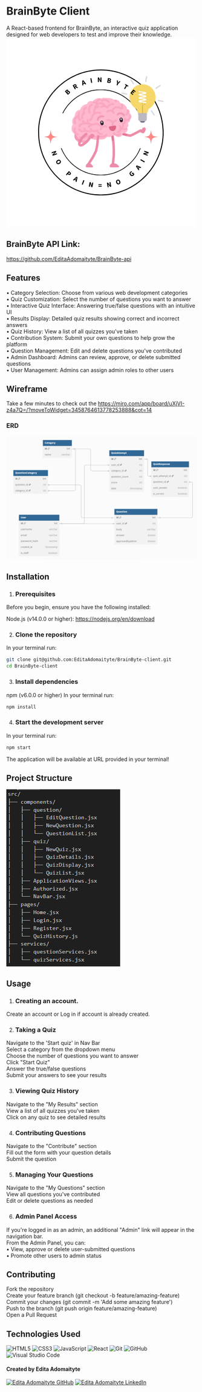 # BrainByte Client

A React-based frontend for BrainByte, an interactive quiz application designed for web developers to test and improve their knowledge.
<img src="./src/pages/logo.png" alt="">


## BrainByte API Link:
https://github.com/EditaAdomaityte/BrainByte-api


## Features
<p></p>
• Category Selection: Choose from various web development categories<br>
• Quiz Customization: Select the number of questions you want to answer<br>
• Interactive Quiz Interface: Answering true/false questions with an intuitive UI<br>
• Results Display: Detailed quiz results showing correct and incorrect answers<br>
• Quiz History: View a list of all quizzes you've taken<br>
• Contribution System: Submit your own questions to help grow the platform<br>
• Question Management: Edit and delete questions you've contributed<br>
• Admin Dashboard: Admins can review, approve, or delete submitted questions<br> 
• User Management: Admins can assign admin roles to other users<br>

</p>

## Wireframe

Take a few minutes to check out the https://miro.com/app/board/uXjVI-z4a7Q=/?moveToWidget=3458764613778253888&cot=14

### ERD

<img src="./src/pages/ERD.png" alt="">


## Installation

1. ### Prerequisites
Before you begin, ensure you have the following installed:

Node.js (v14.0.0 or higher):
https://nodejs.org/en/download

2. ### Clone the repository
In your terminal run:
```sh
git clone git@github.com:EditaAdomaityte/BrainByte-client.git
cd BrainByte-client
```

3. ### Install dependencies
npm (v6.0.0 or higher) 
In your terminal run:
```sh
npm install
```

4. ### Start the development server
In your terminal run:
```sh
npm start
```
The application will be available at URL provided in your terminal!

## Project Structure
<img src="./src/pages/structure.png" alt="">


## Usage

1. ### Creating an account.
  Create an account or Log in if account is already created.
  
2. ### Taking a Quiz
<p>
Navigate to the 'Start quiz' in Nav Bar<br>
Select a category from the dropdown menu<br>
Choose the number of questions you want to answer<br>
Click "Start Quiz"<br>
Answer the true/false questions<br>
Submit your answers to see your results<br>
</p>

3. ### Viewing Quiz History
<p>
Navigate to the "My Results" section<br>
View a list of all quizzes you've taken<br>
Click on any quiz to see detailed results<br>
</p>

4. ### Contributing Questions
<p>
Navigate to the "Contribute" section<br>
Fill out the form with your question details<br>
Submit the question<br>
</p>

5. ### Managing Your Questions
<p>
Navigate to the "My Questions" section<br>
View all questions you've contributed<br>
Edit or delete questions as needed<br>
</p>

6. ### Admin Panel Access

<p>
If you're logged in as an admin, an additional "Admin" link will appear in the navigation bar.<br>
From the Admin Panel, you can:<br> 
• View, approve or delete user-submitted questions<br>
• Promote other users to admin status<br>
</p>


## Contributing
<p> 
Fork the repository<br>
Create your feature branch (git checkout -b feature/amazing-feature)<br>
Commit your changes (git commit -m 'Add some amazing feature')<br>
Push to the branch (git push origin feature/amazing-feature)<br>
Open a Pull Request<br>
</p>

## Technologies Used

![HTML5](https://img.shields.io/badge/html5%20-%23E34F26.svg?&style=for-the-badge&logo=html5&logoColor=white) ![CSS3](https://img.shields.io/badge/css3%20-%231572B6.svg?&style=for-the-badge&logo=css3&logoColor=white) ![JavaScript](https://img.shields.io/badge/javascript%20-%23323330.svg?&style=for-the-badge&logo=javascript&logoColor=%23F7DF1E) ![React](https://img.shields.io/badge/react%20-%2320232a.svg?&style=for-the-badge&logo=react&logoColor=%2361DAFB) ![Git](https://img.shields.io/badge/git%20-%23F05033.svg?&style=for-the-badge&logo=git&logoColor=white) ![GitHub](https://img.shields.io/badge/github%20-%23121011.svg?&style=for-the-badge&logo=github&logoColor=white) ![Visual Studio Code](https://img.shields.io/badge/VSCode%20-%23007ACC.svg?&style=for-the-badge&logo=visual-studio-code&logoColor=white)

#### Created by Edita Adomaityte

<a href="https://github.com/EditaAdomaityte" target="_blank"><img src="https://img.shields.io/badge/github%20-%23121011.svg?&style=for-the-badge&logo=github&logoColor=white" alt="Edita Adomaityte GitHub" style="height: auto !important;width: auto !important;" /></a> <a href="https://linkedin.com/in/edita-adomaityte" target="_blank"><img src="https://img.shields.io/badge/linkedin%20-%230077B5.svg?&style=for-the-badge&logo=linkedin&logoColor=white" alt="Edita Adomaityte LinkedIn" style="height: auto !important;width: auto !important;" /></a>
